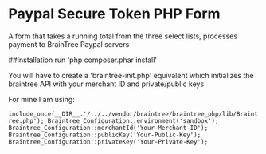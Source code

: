 # Paypal Secure Token PHP Form
A form that takes a running total from the three select lists, processes payment to BrainTree Paypal servers

##Installation
run 'php composer.phar install'


You will have to create a 'braintree-init.php' equivalent which initializes the braintree API with your merchant ID and private/public keys


For mine I am using:

`include_once(__DIR__.'/../../vendor/braintree/braintree_php/lib/Braintree.php');
Braintree_Configuration::environment('sandbox');
Braintree_Configuration::merchantId('Your-Merchant-ID');
Braintree_Configuration::publicKey('Your-Public-Key');
Braintree_Configuration::privateKey('Your-Private-Key');`


